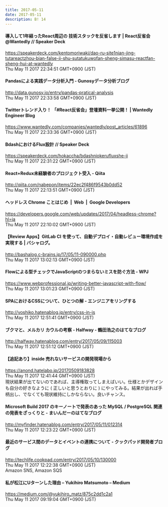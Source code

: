 ```yaml
---
title: 2017-05-11
date: 2017-05-11
description: B! 14
---
```


#### 導入して1年経ったReact周辺の 技術スタックを反省します | React反省会@Wantedly // Speaker Deck
https://speakerdeck.com/kentomoriwaki/dao-ru-site1nian-jing-tutareactzhou-bian-false-ji-shu-sutatukuwofan-sheng-simasu-reactfan-sheng-hui-at-wantedly<br>
Thu May 11 2017 22:34:51 GMT+0900 (JST)<br>


#### Pandasによる実践データ分析入門 - Gunosyデータ分析ブログ
http://data.gunosy.io/entry/pandas-pratical-analysis<br>
Thu May 11 2017 22:33:58 GMT+0900 (JST)<br>


#### Twitterトレンド入り！ 「#React反省会」登壇資料一挙公開！ | Wantedly Engineer Blog
https://www.wantedly.com/companies/wantedly/post_articles/61896<br>
Thu May 11 2017 22:33:36 GMT+0900 (JST)<br>


#### BdashにおけるFlux設計 // Speaker Deck
https://speakerdeck.com/hokaccha/bdashniokerufluxshe-ji<br>
Thu May 11 2017 22:31:22 GMT+0900 (JST)<br>


#### React+Redux未経験者のプロジェクト受入 - Qiita
http://qiita.com/nabepon/items/22ec2f486f9543b0dd52<br>
Thu May 11 2017 22:13:51 GMT+0900 (JST)<br>


#### ヘッドレス Chrome ことはじめ  |  Web       |  Google Developers
https://developers.google.com/web/updates/2017/04/headless-chrome?hl=ja<br>
Thu May 11 2017 22:10:02 GMT+0900 (JST)<br>


#### 【Review Apps】GitLab CI を使って、自動デプロイ・自動レビュー環境作成を実現する | バシャログ。
http://bashalog.c-brains.jp/17/05/11-090000.php<br>
Thu May 11 2017 13:02:13 GMT+0900 (JST)<br>


#### Flowによる型チェックでJavaScriptのつまらないミスを防ぐ方法 - WPJ
https://www.webprofessional.jp/writing-better-javascript-with-flow/<br>
Thu May 11 2017 13:01:23 GMT+0900 (JST)<br>


#### SPAにおけるCSSについて、ひとつの解 - エンジニアをリングする
http://yoshiko.hatenablog.jp/entry/css-in-js<br>
Thu May 11 2017 12:51:41 GMT+0900 (JST)<br>


#### ブクマと、メルカリ カウルの考察 - Halfway - 鶴田浩之のはてなブログ
http://halfway.hatenablog.com/entry/2017/05/09/115003<br>
Thu May 11 2017 12:51:12 GMT+0900 (JST)<br>


#### 【追記あり】inside 売れないサービスの開発現場から
https://anond.hatelabo.jp/20170509183828<br>
Thu May 11 2017 12:41:44 GMT+0900 (JST)<br>
現状結果が出てないのであれば、主導権取ってしまえばいい。仕様とかデザインも自分の好きなように ( 正しいと思うとおりに ) にやってみる。結果が出れば手柄出し、でなくても現状維持にしかならない。良いチャンス。


#### Microsoft Build 2017 のキーノートで発表のあった MySQL / PostgreSQL 関連の発表をざっくりと - まいんだーのはてなブログ
http://myfinder.hatenablog.com/entry/2017/05/11/012314<br>
Thu May 11 2017 12:23:22 GMT+0900 (JST)<br>


#### 最近のサービス間のデータとイベントの連携について - クックパッド開発者ブログ
http://techlife.cookpad.com/entry/2017/05/10/130000<br>
Thu May 11 2017 12:22:38 GMT+0900 (JST)<br>
Amazon SNS, Amazon SQS


#### 私が松江にUターンした理由 – Yukihiro Matsumoto – Medium
https://medium.com/@yukihiro_matz/875c2dd1c2a1<br>
Thu May 11 2017 09:19:04 GMT+0900 (JST)<br>


